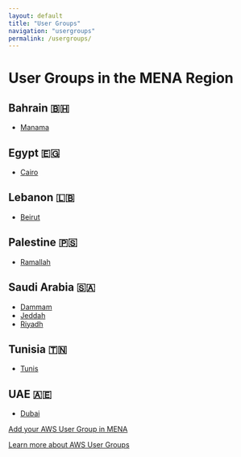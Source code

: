 ```yaml
---
layout: default
title: "User Groups"
navigation: "usergroups"
permalink: /usergroups/
---
```


<div class="container">
  <h1 class="mt-4 mb-4">User Groups in the MENA Region</h1>
  <div class="row">
    <div class="col-sm-4">
      <h2>Bahrain 🇧🇭</h2>
      <ul>
        <li>
          <a href="https://www.meetup.com/AWS-Bahrain-User-Group/">Manama</a>
        </li>
      </ul>
    </div>
    <div class="col-sm-4">
      <h2>Egypt 🇪🇬</h2>
      <ul>
        <li><a href="https://www.meetup.com/awsegyptmeetup/">Cairo</a></li>
      </ul>
    </div>
    <div class="col-sm-4">
      <h2>Lebanon 🇱🇧</h2>
      <ul>
        <li><a href="https://www.meetup.com/AWS-Lebanon/">Beirut</a></li>
      </ul>
    </div>
  </div>
  <div class="row">
    <div class="col-sm-4">
      <h2>Palestine 🇵🇸</h2>
      <ul>
        <li>
          <a href="https://www.facebook.com/awspalestine/">Ramallah</a>
        </li>
      </ul>
      <h2>Saudi Arabia 🇸🇦</h2>
      <ul>
        <li><a href="https://www.meetup.com/Dammam-AWS/">Dammam</a></li>
        <li>
          <a href="https://www.meetup.com/AWS-Jeddah-User-Group/">Jeddah</a>
        </li>
        <li>
          <a href="https://www.meetup.com/AWS-Saudi-user-group/">Riyadh</a>
        </li>
      </ul>
    </div>
    <div class="col-sm-4">
      <h2>Tunisia 🇹🇳</h2>
      <ul>
        <li>
          <a href="https://www.facebook.com/groups/384571371989509/">Tunis</a>
        </li>
      </ul>
    </div>
  </div>
  <div class="row">
    <div class="col-sm-4">
      <h2>UAE 🇦🇪</h2>
      <ul>
        <li><a href="https://www.meetup.com/AWS-Dubai/">Dubai</a></li>
      </ul>
    </div>
  </div>
  <p>
    <a
      href="https://forms.gle/5NYByK37KrTpeCcJ6"
      >Add your AWS User Group in MENA</a
    >
  </p>
  <p>
    <a href="https://aws.amazon.com/developer/community/usergroups/middle-east/"
      >Learn more about AWS User Groups</a
    >
  </p>
</div>
